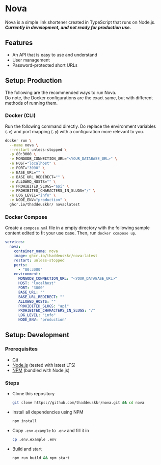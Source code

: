 # Nova

Nova is a simple link shortener created in TypeScript that runs on Node.js.  
***Currently in development, and not ready for production use.***

## Features

* An API that is easy to use and understand
* User management
* Password-protected short URLs

## Setup: Production

The following are the recommended ways to run Nova.  
Do note, the Docker configurations are the exact same, but with different methods of running them.

### Docker (CLI)

Run the following command directly. Do replace the environment variables (`-e`) and port mapping (`-p`) with a configuration more relevant to you.

```sh
docker run \
  --name nova \
  --restart unless-stopped \
  -p 80:3000 \
  -e MONGODB_CONNECTION_URL="<YOUR_DATABASE_URL>" \
  -e HOST="localhost" \
  -e PORT="3000" \
  -e BASE_URL="" \
  -e BASE_URL_REDIRECT="" \
  -e ALLOWED_HOSTS="" \
  -e PROHIBITED_SLUGS="api" \
  -e PROHIBITED_CHARACTERS_IN_SLUGS="/" \
  -e LOG_LEVEL="info" \
  -e NODE_ENV="production" \
  ghcr.io/thaddeuskkr/ nova:latest
```

### Docker Compose

Create a `compose.yml` file in a empty directory with the following sample content edited to fit your use case. Then, run `docker compose up`.

```yml
services:
  nova:
    container_name: nova
    image: ghcr.io/thaddeuskkr/nova:latest
    restart: unless-stopped
    ports:
      - "80:3000"
    environment:
      MONGODB_CONNECTION_URL: "<YOUR_DATABASE_URL>"
      HOST: "localhost"
      PORT: "3000"
      BASE_URL: ""
      BASE_URL_REDIRECT: ""
      ALLOWED_HOSTS: ""
      PROHIBITED_SLUGS: "api"
      PROHIBITED_CHARACTERS_IN_SLUGS: "/"
      LOG_LEVEL: "info"
      NODE_ENV: "production"
```

## Setup: Development

### Prerequisites

* [Git](https://git-scm.com/)
* [Node.js](https://nodejs.org/) (tested with latest LTS)
* [NPM](https://www.npmjs.com/) (bundled with Node.js)

### Steps

* Clone this repository

  ```sh
  git clone https://github.com/thaddeuskkr/nova.git && cd nova
  ```

* Install all dependencies using NPM
  
  ```sh
  npm install
  ```

* Copy `.env.example` to `.env` and fill it in
  
  ```sh
  cp .env.example .env
  ```

* Build and start

  ```sh
  npm run build && npm start
  ```
